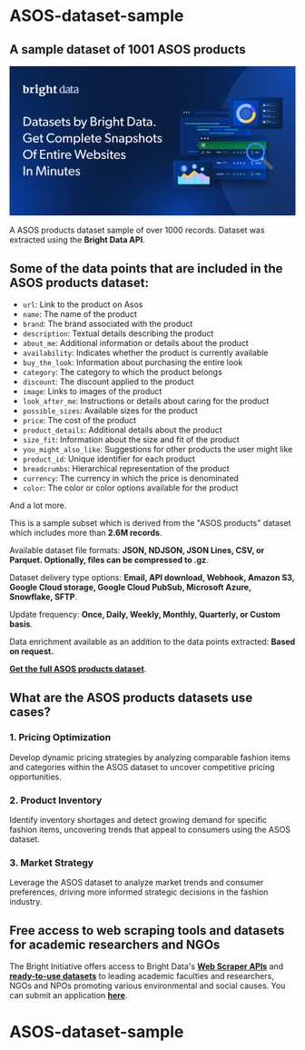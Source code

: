 # ASOS-dataset-sample

<h2>A sample dataset of 1001 ASOS products</h2>

![ASOS products dataset header](https://github.com/luminati-io/Best-Buy-dataset-sample/blob/main/Best-Buy-dataset.png)

A ASOS products dataset sample of over 1000 records. Dataset was extracted using the <b>Bright Data API</b>.

<h2>Some of the data points that are included in the ASOS products dataset:</h2>

* ```url```: Link to the product on Asos  
* ```name```: The name of the product  
* ```brand```: The brand associated with the product  
* ```description```: Textual details describing the product  
* ```about_me```: Additional information or details about the product  
* ```availability```: Indicates whether the product is currently available  
* ```buy_the_look```: Information about purchasing the entire look  
* ```category```: The category to which the product belongs  
* ```discount```: The discount applied to the product  
* ```image```: Links to images of the product  
* ```look_after_me```: Instructions or details about caring for the product  
* ```possible_sizes```: Available sizes for the product  
* ```price```: The cost of the product  
* ```product_details```: Additional details about the product  
* ```size_fit```: Information about the size and fit of the product  
* ```you_might_also_like```: Suggestions for other products the user might like  
* ```product_id```: Unique identifier for each product  
* ```breadcrumbs```: Hierarchical representation of the product  
* ```currency```: The currency in which the price is denominated  
* ```color```: The color or color options available for the product  

And a lot more.

This is a sample subset which is derived from the "ASOS products"
dataset which includes more than <b>2.6M records</b>.

Available dataset file formats: <b>JSON, NDJSON, JSON Lines, CSV, or Parquet. Optionally, files can be compressed to .gz</b>.

Dataset delivery type options: <b>Email, API download, Webhook, Amazon S3, Google Cloud storage, Google Cloud PubSub, Microsoft Azure, Snowflake, SFTP</b>.

Update frequency: <b>Once, Daily, Weekly, Monthly, Quarterly, or Custom basis</b>.

Data enrichment available as an addition to the data points extracted: <b>Based on request.</b>

<b>[Get the full ASOS products dataset](https://brightdata.com/products/datasets/asos)</b>.

<h2>What are the ASOS products datasets use cases?</h2>

<h3>1. Pricing Optimization</h3>
Develop dynamic pricing strategies by analyzing comparable fashion items and categories within the ASOS dataset to uncover competitive pricing opportunities.

<h3>2. Product Inventory</h3>
Identify inventory shortages and detect growing demand for specific fashion items, uncovering trends that appeal to consumers using the ASOS dataset.

<h3>3. Market Strategy</h3>
Leverage the ASOS dataset to analyze market trends and consumer preferences, driving more informed strategic decisions in the fashion industry.

<h2>Free access to web scraping tools and datasets for academic researchers and NGOs</h2>

The Bright Initiative offers access to Bright Data's <b>[Web Scraper APIs](https://brightdata.com/products/web-scraper)</b> and <b>[ready-to-use datasets](https://brightdata.com/products/datasets)</b> to leading academic faculties and researchers, NGOs and NPOs promoting various environmental and social causes. You can submit an application <b>[here](https://brightinitiative.com)</b>.
# ASOS-dataset-sample
